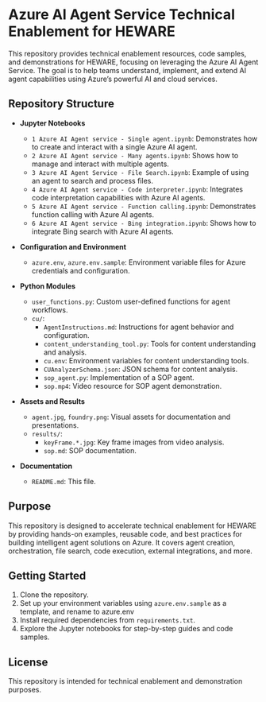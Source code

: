 # Azure AI Agent Service Technical Enablement for HEWARE

This repository provides technical enablement resources, code samples, and demonstrations for HEWARE, focusing on leveraging the Azure AI Agent Service. The goal is to help teams understand, implement, and extend AI agent capabilities using Azure’s powerful AI and cloud services.

## Repository Structure

- **Jupyter Notebooks**  
  - `1 Azure AI Agent service - Single agent.ipynb`: Demonstrates how to create and interact with a single Azure AI agent.
  - `2 Azure AI Agent service - Many agents.ipynb`: Shows how to manage and interact with multiple agents.
  - `3 Azure AI Agent Service - File Search.ipynb`: Example of using an agent to search and process files.
  - `4 Azure AI Agent service - Code interpreter.ipynb`: Integrates code interpretation capabilities with Azure AI agents.
  - `5 Azure AI Agent service - Function calling.ipynb`: Demonstrates function calling with Azure AI agents.
  - `6 Azure AI Agent service - Bing integration.ipynb`: Shows how to integrate Bing search with Azure AI agents.


- **Configuration and Environment**
  - `azure.env`, `azure.env.sample`: Environment variable files for Azure credentials and configuration.

- **Python Modules**
  - `user_functions.py`: Custom user-defined functions for agent workflows.
  - `cu/`:  
    - `AgentInstructions.md`: Instructions for agent behavior and configuration.
    - `content_understanding_tool.py`: Tools for content understanding and analysis.
    - `cu.env`: Environment variables for content understanding tools.
    - `CUAnalyzerSchema.json`: JSON schema for content analysis.
    - `sop_agent.py`: Implementation of a SOP agent.
    - `sop.mp4`: Video resource for SOP agent demonstration.

- **Assets and Results**
  - `agent.jpg`, `foundry.png`: Visual assets for documentation and presentations.
  - `results/`:  
    - `keyFrame.*.jpg`: Key frame images from video analysis.
    - `sop.md`: SOP documentation.

- **Documentation**
  - `README.md`: This file.

## Purpose

This repository is designed to accelerate technical enablement for HEWARE by providing hands-on examples, reusable code, and best practices for building intelligent agent solutions on Azure. It covers agent creation, orchestration, file search, code execution, external integrations, and more.

## Getting Started

1. Clone the repository.
2. Set up your environment variables using `azure.env.sample` as a template, and rename to azure.env
3. Install required dependencies from `requirements.txt`.
4. Explore the Jupyter notebooks for step-by-step guides and code samples.

## License

This repository is intended for technical enablement and demonstration purposes.
